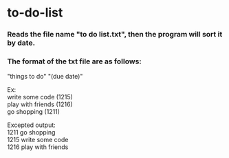 # to-do-list  

### Reads the file name "to do list.txt", then the program will sort it **by date**.  
### The format of the txt file are as follows:  

"things to do" "(due date)"  

Ex:  
write some code (1215)  
play with friends (1216)  
go shopping (1211)  

Excepted output:  
1211 go shopping  
1215 write some code  
1216 play with friends  

